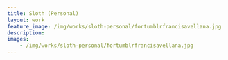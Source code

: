 ```yaml
---
title: Sloth (Personal)
layout: work
feature_image: /img/works/sloth-personal/fortumblrfrancisavellana.jpg
description: 
images:
    - /img/works/sloth-personal/fortumblrfrancisavellana.jpg
---
```

